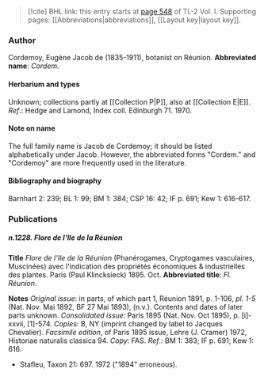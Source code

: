 > [!cite] BHL link: this entry starts at [page 548](https://www.biodiversitylibrary.org/page/33120679) of TL-2 Vol. I.
> Supporting pages: [[Abbreviations|abbreviations]], [[Layout key|layout key]].

### Author

Cordemoy, Eugène Jacob de (1835-1911), botanist on Réunion. 
**Abbreviated name**: *Cordem.*

#### Herbarium and types

Unknown; collections partly at [[Collection P|P]], also at [[Collection E|E]].
*Ref*.: Hedge and Lamond, Index coll. Edinburgh 71. 1970.

#### Note on name

The full family name is Jacob de Cordemoy; it should be listed alphabetically under Jacob. However, the abbreviated forms "Cordem." and "Cordemoy" are more frequently used in the literature.

#### Bibliography and biography

Barnhart 2: 239; BL 1: 99; BM 1: 384; CSP 16: 42; IF p. 691; Kew 1: 616-617.

### Publications

##### n.1228. Flore de l'Ile de la Réunion

**Title**
*Flore de l'Ile de la Réunion* (Phanérogames, Cryptogames vasculaires, Muscinées) avec l'indication des propriétés économiques & industrielles des plantes. Paris (Paul Klincksieck) 1895. Oct.
**Abbreviated title**: *Fl. Réunion*.

**Notes**
*Original issue*: in parts, of which part 1, Réunion 1891, p. 1-106, *pl. 1-5* (Nat. Nov. Mai 1892, BF 27 Mai 1893), (n.v.). Contents and dates of later parts unknown.
*Consolidated issue*: Paris 1895 (Nat. Nov. Oct 1895), p. \[i\]-xxvii, \[1\]-574. *Copies*: B, NY (imprint changed by label to Jacques Chevalier).
*Facsimile edition*, of Paris 1895 issue, Lehre (J. Cramer) 1972, Historiae naturalis classica 94. *Copy*: FAS.
*Ref*.: BM 1: 383; IF p. 691; Kew 1: 616.
- Stafleu, Taxon 21: 697. 1972 ("1894" erroneous).

